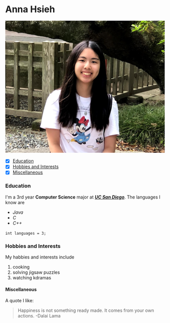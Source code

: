 # Anna Hsieh
![me](./IMG_0735.jpg)
- [x] [Education](#education)
- [x] [Hobbies and Interests](#hobbies-and-interests)
- [x] [Miscellaneous](#miscellaneous)

### Education
I'm a 3rd year **Computer Science** major at [***UC San Diego***](https://ucsd.edu/). 
The languages I know are 
- *Java*
- *C*
- *C++*

```int languages = 3;```

### Hobbies and Interests
My habbies and interests include
1. cooking
2. solving jigsaw puzzles
3. watching kdramas

#### Miscellaneous
A quote I like:
> Happiness is not something ready made. It comes from your own actions. -Dalai Lama
